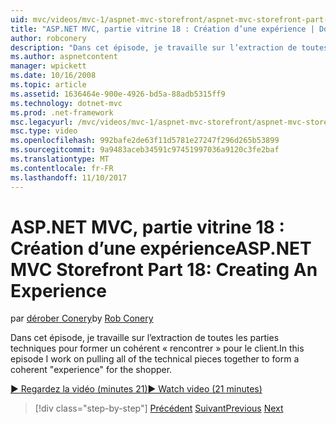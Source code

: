 ```yaml
---
uid: mvc/videos/mvc-1/aspnet-mvc-storefront/aspnet-mvc-storefront-part-18-creating-an-experience
title: "ASP.NET MVC, partie vitrine 18 : Création d’une expérience | Documents Microsoft"
author: robconery
description: "Dans cet épisode, je travaille sur l’extraction de toutes les parties techniques pour former un cohérente 'expérience' pour le client."
ms.author: aspnetcontent
manager: wpickett
ms.date: 10/16/2008
ms.topic: article
ms.assetid: 1636464e-900e-4926-bd5a-88adb5315ff9
ms.technology: dotnet-mvc
ms.prod: .net-framework
msc.legacyurl: /mvc/videos/mvc-1/aspnet-mvc-storefront/aspnet-mvc-storefront-part-18-creating-an-experience
msc.type: video
ms.openlocfilehash: 992bafe2de63f11d5781e27247f296d265b53899
ms.sourcegitcommit: 9a9483aceb34591c97451997036a9120c3fe2baf
ms.translationtype: MT
ms.contentlocale: fr-FR
ms.lasthandoff: 11/10/2017
---
```

<a name="aspnet-mvc-storefront-part-18-creating-an-experience"></a><span data-ttu-id="e94d7-103">ASP.NET MVC, partie vitrine 18 : Création d’une expérience</span><span class="sxs-lookup"><span data-stu-id="e94d7-103">ASP.NET MVC Storefront Part 18: Creating An Experience</span></span>
====================
<span data-ttu-id="e94d7-104">par [dérober Conery](https://github.com/robconery)</span><span class="sxs-lookup"><span data-stu-id="e94d7-104">by [Rob Conery](https://github.com/robconery)</span></span>

<span data-ttu-id="e94d7-105">Dans cet épisode, je travaille sur l’extraction de toutes les parties techniques pour former un cohérent « rencontrer » pour le client.</span><span class="sxs-lookup"><span data-stu-id="e94d7-105">In this episode I work on pulling all of the technical pieces together to form a coherent "experience" for the shopper.</span></span>

[<span data-ttu-id="e94d7-106">&#9654; Regardez la vidéo (minutes 21)</span><span class="sxs-lookup"><span data-stu-id="e94d7-106">&#9654; Watch video (21 minutes)</span></span>](https://channel9.msdn.com/Blogs/ASP-NET-Site-Videos/aspnet-mvc-storefront-part-18-creating-an-experience)

>[!div class="step-by-step"]
<span data-ttu-id="e94d7-107">[Précédent](aspnet-mvc-storefront-part-17-checkout-with-jeff-atwood.md)
[Suivant](aspnet-mvc-mvc-storefront-part-19-processing-orders-with-windows-workflow.md)</span><span class="sxs-lookup"><span data-stu-id="e94d7-107">[Previous](aspnet-mvc-storefront-part-17-checkout-with-jeff-atwood.md)
[Next](aspnet-mvc-mvc-storefront-part-19-processing-orders-with-windows-workflow.md)</span></span>
